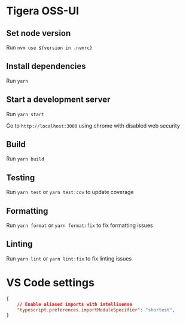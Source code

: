 # Tigera OSS-UI

## Set node version

Run `nvm use ${version in .nvmrc}`

## Install dependencies

Run `yarn`

## Start a development server

Run `yarn start`

Go to `http://localhost:3000` using chrome with disabled web security

## Build

Run `yarn build`

## Testing

Run `yarn test` or `yarn test:cov` to update coverage

## Formatting

Run `yarn format` or `yarn format:fix` to fix formatting issues

## Linting

Run `yarn lint` or `yarn lint:fix` to fix linting issues

# VS Code settings

```settings.json
{
    // Enable aliased imports with intellisense
    "typescript.preferences.importModuleSpecifier": "shortest",
}
```
